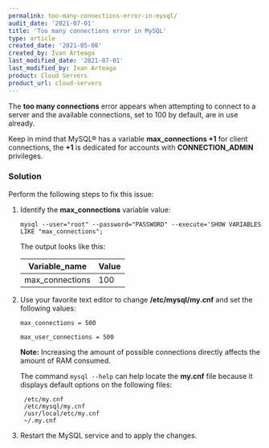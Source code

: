 ```yaml
---
permalink: too-many-connections-error-in-mysql/ 
audit_date: '2021-07-01'
title: 'Too many connections error in MySQL'
type: article
created_date: '2021-05-08'
created_by: Ivan Arteaga
last_modified_date: '2021-07-01'
last_modified_by: Ivan Arteaga
product: Cloud Servers
product_url: cloud-servers
---
```


The **too many connections** error appears when attempting to connect to a
server and the available connections, set to 100 by default, are in use
already.

Keep in mind that MySQL&reg; has a variable **max_connections +1** for client connections,
the **+1** is dedicated for accounts with **CONNECTION_ADMIN** privileges.

### Solution

Perform the following steps to fix this issue:

1. Identify the **max_connections** variable value:

    `mysql --user="root" --password="PASSWORD" --execute='SHOW VARIABLES LIKE "max_connections";`

    The output looks like this:

    | Variable_name   | Value |
    | --------------- | ----- |
    | max_connections | 100   |

2. Use your favorite text editor to change **/etc/mysql/my.cnf** and set
   the following values:

    ``max_connections = 500``

    ``max_user_connections = 500``

    **Note:** Increasing the amount of possible connections directly affects the
              amount of RAM consumed.

    The command `mysql --help` can help locate the **my.cnf** file because it displays
    default options on the following files:

        /etc/my.cnf
        /etc/mysql/my.cnf
        /usr/local/etc/my.cnf
        ~/.my.cnf

3. Restart the MySQL service and to apply the changes.
